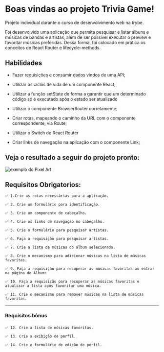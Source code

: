 # Boas vindas ao projeto Trivia Game!
  Projeto individual durante o curso de desenvolvimento web na trybe.

Foi desenvolvido uma aplicação que permita pesquisar e listar álbuns e músicas de bandas e artistas, além de ser possível executar o preview e favoritar músicas preferidas. Dessa forma, foi colocado em prática os conceitos de React Router e lifecycle-methods.

## Habilidades
- Fazer requisições e consumir dados vindos de uma API;

- Utilizar os ciclos de vida de um componente React;

- Utilizar a função setState de forma a garantir que um determinado código só é executado após o estado ser atualizado

- Utilizar o componente BrowserRouter corretamente;

- Criar rotas, mapeando o caminho da URL com o componente correspondente, via Route;

- Utilizar o Switch do React Router

- Criar links de navegação na aplicação com o componente Link;

## Veja o resultado a seguir do projeto pronto:
  ![exemplo do Pixel Art](./.gif)

## Requisitos Obrigatorios:

    ✅ 1.Crie as rotas necessárias para a aplicação.

    ✅ 2. Crie um formulário para identificação.

    ✅ 3. Crie um componente de cabeçalho.
    
    ✅ 4. Crie os links de navegação no cabeçalho.

    ✅ 5. Crie o formulário para pesquisar artistas.

    ✅ 6. Faça a requisição para pesquisar artistas.

    ✅ 7. Crie a lista de músicas do álbum selecionado.

    ✅ 8. Crie o mecanismo para adicionar músicas na lista de músicas favoritas.
    
    ✅ 9. Faça a requisição para recuperar as músicas favoritas ao entrar na página do Álbum:

    ✅ 10. Faça a requisição para recuperar as músicas favoritas e atualizar a lista após favoritar uma música.
    
    ✅ 11. Crie o mecanismo para remover músicas na lista de músicas favoritas.
    
---
### Requisitos bônus
###

    ✅ 12. Crie a lista de músicas favoritas.
    
    ✅ 13. Crie a exibição de perfil.
    
    ✅ 14. Crie o formulário de edição de perfil.
    


